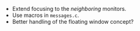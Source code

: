 - Extend focusing to the *neighboring* monitors.
- Use macros in `messages.c`.
- Better handling of the floating window concept?
